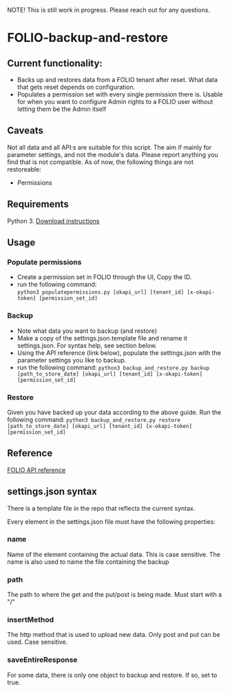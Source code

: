 NOTE! This is still work in progress. Please reach out for any questions.

# FOLIO-backup-and-restore
## Current functionality:
* Backs up and restores data from a FOLIO tenant after reset. What data that gets reset depends on configuration.
* Populates a permission set with every single permission there is. Usable for when you want to configure Admin rights to a FOLIO user without letting them be the Admin itself

## Caveats 
Not all data and all API:s are suitable for this script. The aim if mainly for parameter settings, and not the module's data. Please report anything you find that is not compatible. 
As of now, the following things are not restoreable:
* Permissions

## Requirements
Python 3. 
[Download instructions](https://www.python.org/downloads/)

## Usage
### Populate permissions
* Create a permission set in FOLIO through the UI, Copy the ID.
* run the following command:    
`python3 populatepermissions.py [okapi_url] [tenant_id] [x-okapi-token] [permission_set_id]`

### Backup
* Note what data you want to backup (and restore)
* Make a copy of the settings.json.template file and rename it settings.json. For syntax help, see section below.
* Using the API reference (link below), populate the settings.json with the parameter settings you like to backup. 
* run the following command:
`python3 backup_and_restore.py backup [path_to_store_date] [okapi_url] [tenant_id] [x-okapi-token] [permission_set_id]`

### Restore
Given you have backed up your data according to the above guide. Run the following command:
`python3 backup_and_restore.py restore [path_to_store_date] [okapi_url] [tenant_id] [x-okapi-token] [permission_set_id]`

## Reference
[FOLIO API reference](https://dev.folio.org/reference/api/)
## settings.json syntax
There is a template file in the repo that reflects the current syntax.

Every element in the settings.json file must have the following properties:
### name
Name of the element containing the actual data. This is case sensitive. 
The name is also used to name the file containing the backup

### path
The path to where the get and the put/post is being made. Must start with a "/"

### insertMethod
The http method that is used to upload new data. Only post and put can be used. Case sensitive.

### saveEntireResponse
For some data, there is only one object to backup and restore. If so, set to true.

